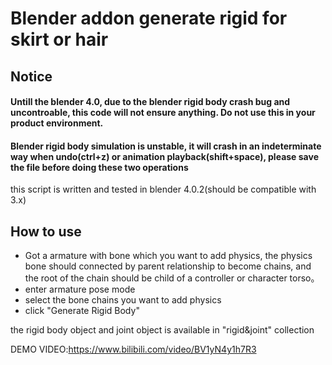 # Blender addon generate rigid for skirt or hair

## Notice

#### Untill the blender 4.0, due to the blender rigid body crash bug and uncontroable, this code will not ensure anything. Do not use this in your product environment.

#### Blender rigid body simulation is unstable, it will crash in an indeterminate way when undo(ctrl+z) or animation playback(shift+space), please save the file before doing these two operations

this script is written and tested in blender 4.0.2(should be compatible with 3.x)

## How to use

- Got a armature with bone which you want to add physics, the physics bone should connected by parent relationship to become chains, and the root of the chain should be child of a controller or character torso。
- enter armature pose mode
- select the bone chains you want to add physics
- click "Generate Rigid Body"

the rigid body object and joint object is available in "rigid&joint" collection

DEMO VIDEO:https://www.bilibili.com/video/BV1yN4y1h7R3
